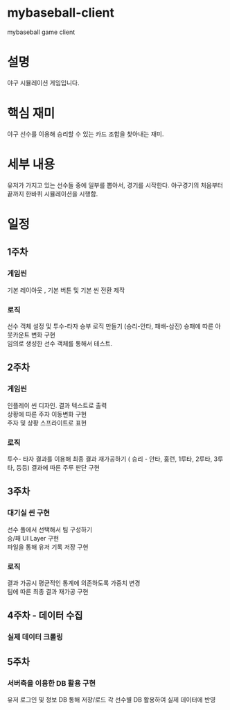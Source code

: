 # mybaseball-client
mybaseball game client

# 설명
야구 시뮬레이션 게임입니다. 

# 핵심 재미
야구 선수를 이용해 승리할 수 있는 카드 조합을 찾아내는 재미.

# 세부 내용
유저가 가지고 있는 선수들 중에 일부를 뽑아서, 경기를 시작한다.
야구경기의 처음부터 끝까지 한바퀴 시뮬레이션을 시행함. 

# 일정
## 1주차  
### 게임씬  
기본 레이아웃 , 기본 버튼 및 기본 씬 전환 제작  
  
### 로직  
선수 객체 설정 및 투수-타자 승부 로직 만들기  (승리-안타, 패배-삼진)
승패에 따른 아웃카운트 변화 구현  
임의로 생성한 선수 객체를 통해서 테스트.  

  
## 2주차
### 게임씬
인플레이 씬 디자인. 결과 텍스트로 출력  
상황에 따른 주자 이동변화 구현  
주자 및 상황 스프라이트로 표현  
  
### 로직
투수- 타자 결과를 이용해 최종 결과 재가공하기  ( 승리 - 안타, 홈런, 1루타, 2루타, 3루타, 등등)
결과에 따른 주루 판단 구현  
   
## 3주차  
### 대기실 씬 구현
선수 풀에서 선택해서 팀 구성하기  
승/패 UI Layer 구현  
파일을 통해 유저 기록 저장 구현  
  
### 로직  
결과 가공시 평균적인 통계에 의존하도록 가중치 변경  
팀에 따른 최종 결과 재가공 구현  
  
## 4주차 - 데이터 수집  
### 실제 데이터 크롤링  
  
## 5주차
### 서버측을 이용한 DB 활용 구현  
유저 로그인 및 정보 DB 통해 저장/로드
각 선수별 DB 활용하여 실제 데이터에 반영
  
  
